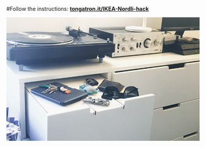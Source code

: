 #Follow the instructions: **[tongatron.it/IKEA-Nordli-hack](http://tongatron.it/IKEA-Nordli-hack/)**


![Drawer](https://raw.githubusercontent.com/tongatron/IKEA-Nordli-hack/gh-pages/img/cassetto3.jpg)
